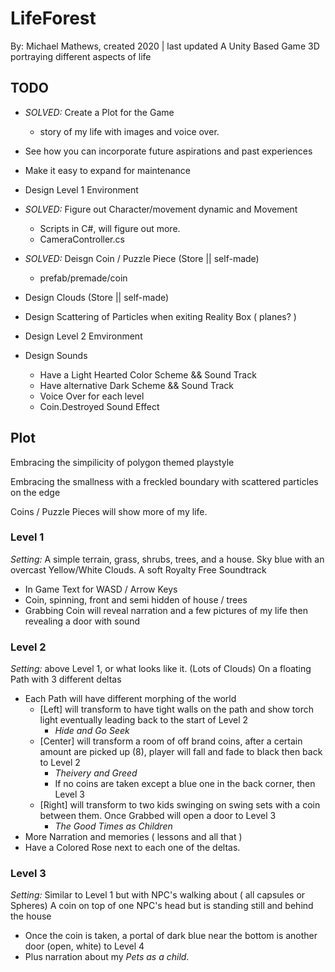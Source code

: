 # LifeForest
By: Michael Mathews, created 2020 | last updated
A Unity Based Game 3D portraying different aspects of life

## TODO
- _SOLVED:_ Create a Plot for the Game
	- story of my life with images and voice over.
- See how you can incorporate future aspirations and past experiences
- Make it easy to expand for maintenance
- Design Level 1 Environment
- _SOLVED:_ Figure out Character/movement dynamic and Movement
	- Scripts in C#, will figure out more. 
	- CameraController.cs
- _SOLVED:_ Deisgn Coin / Puzzle Piece (Store || self-made)
	- prefab/premade/coin
- Design Clouds (Store || self-made)

- Design Scattering of Particles when exiting Reality Box ( planes? )
- Design Level 2 Emvironment
- Design Sounds
	- Have a Light Hearted Color Scheme && Sound Track
	- Have alternative Dark Scheme && Sound Track
	- Voice Over for each level
	- Coin.Destroyed Sound Effect


## Plot

Embracing the simpilicity of polygon themed playstyle

Embracing the smallness with a freckled boundary with scattered
particles on the edge

Coins / Puzzle Pieces will show more of my life.

### Level 1

*Setting:*
A simple terrain, grass, shrubs, trees, and a house.
Sky blue with an overcast Yellow/White Clouds.
A soft Royalty Free Soundtrack

- In Game Text for WASD<Space> / Arrow Keys<Space>
- Coin, spinning, front and semi hidden of house / trees
- Grabbing Coin will reveal narration and a few
pictures of my life then revealing a door with sound

### Level 2

*Setting:*
above Level 1, or what looks like it. (Lots of Clouds)
On a floating Path with 3 different deltas

- Each Path will have different morphing of the world
	- [Left] will transform to have tight walls on the path
	and show torch light eventually leading back to the start of Level 2
		- *Hide and Go Seek*
	- [Center] will transform a room of off brand coins, after a certain amount
	are picked up (8), player will fall and fade to black then back to Level 2
		- *Theivery and Greed*
		- If no coins are taken except a blue one in the back corner, then Level 3
	- [Right] will transform to two kids swinging on swing sets with a coin
	between them. Once Grabbed will open a door to Level 3
		- *The Good Times as Children*
- More Narration and memories ( lessons and all that )
- Have a Colored Rose next to each one of the deltas. 

### Level 3

*Setting:*
Similar to Level 1 but with NPC's walking about ( all capsules or Spheres)
A coin on top of one NPC's head but is standing still and behind the house

- Once the coin is taken, a portal of dark blue 
near the bottom is another door (open, white) to Level 4
- Plus narration about my *Pets as a child*.